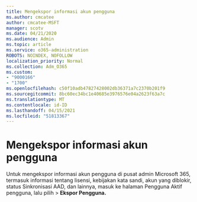```yaml
---
title: Mengekspor informasi akun pengguna
ms.author: cmcatee
author: cmcatee-MSFT
manager: scotv
ms.date: 04/21/2020
ms.audience: Admin
ms.topic: article
ms.service: o365-administration
ROBOTS: NOINDEX, NOFOLLOW
localization_priority: Normal
ms.collection: Adm_O365
ms.custom:
- "9000166"
- "1700"
ms.openlocfilehash: c50f10adb47827428002db36371a7c2370b201f9
ms.sourcegitcommit: 8bc60ec34bc1e40685e3976576e04a2623f63a7c
ms.translationtype: MT
ms.contentlocale: id-ID
ms.lasthandoff: 04/15/2021
ms.locfileid: "51813367"
---
```

# <a name="export-user-account-information"></a>Mengekspor informasi akun pengguna

Untuk mengekspor informasi akun pengguna di pusat admin Microsoft 365, termasuk informasi tentang lisensi, kebijakan kata sandi, akun yang diblokir, status Sinkronisasi AAD, dan lainnya, masuk ke halaman Pengguna Aktif pengguna, lalu pilih  >  [](https://go.microsoft.com/fwlink/p/?linkid=834822) **Ekspor Pengguna.**